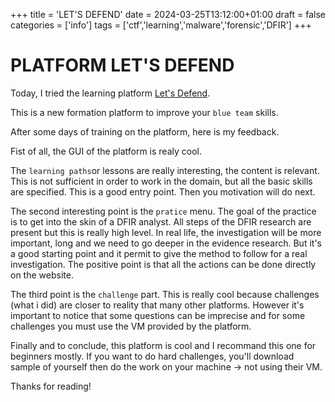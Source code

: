 +++
title = 'LET\'S DEFEND'
date = 2024-03-25T13:12:00+01:00
draft = false
categories = ['info']
tags = ['ctf','learning','malware','forensic','DFIR']
+++

# PLATFORM LET'S DEFEND

Today, I tried the learning platform [Let's Defend](https://www.letsdefend.io/).

This is a new formation platform to improve your `blue team` skills.

After some days of training on the platform, here is my feedback.

Fist of all, the GUI of the platform is realy cool. 

The `learning paths`or lessons are really interesting, the content is relevant.
This is not sufficient in order to work in the domain, but all the basic skills are specified. This is a good entry point. Then you motivation will do next.

The second interesting point is the `pratice` menu. The goal of the practice is to get into the skin of a DFIR analyst.
All steps of the DFIR research are present but this is really high level. In real life, the investigation will be more important, long and we need to go deeper in the evidence research. But it's a good starting point and it permit to give the method to follow for a real investigation.
The positive point is that all the actions can be done directly on the website.

The third point is the `challenge` part.
This is really cool because challenges (what i did) are closer to reality that many other platforms.
However it's important to notice that some questions can be imprecise and for some challenges you must use the VM provided by the platform.

Finally and to conclude, this platform is cool and I recommand this one for beginners mostly. If you want to do hard challenges, you'll download sample of yourself then do the work on your machine -> not using their VM.

Thanks for reading!
